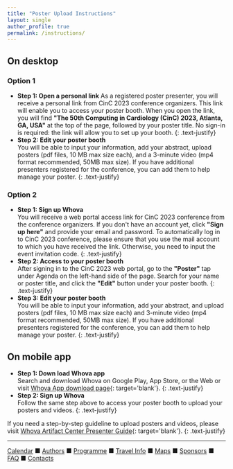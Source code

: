 ```yaml
---
title: "Poster Upload Instructions"
layout: single
author_profile: true
permalink: /instructions/
---
```

<a name="top"></a>

## On desktop

### Option 1
* **Step 1: Open a personal link**
As a registered poster presenter, you will receive a personal link from CinC 2023 conference organizers. This link will enable you to access your poster booth. When you open the link, you will find **"The 50th Computing in Cardiology (CinC) 2023, Atlanta, GA, USA"** at the top of the page, followed by your poster title. No sign-in is required: the link will allow you to set up your booth.
{: .text-justify}
* **Step 2: Edit your poster booth**\
You will be able to input your information, add your abstract, upload posters (pdf files, 10 MB max size each), and a 3-minute video (mp4 format recommended, 50MB max size). If you have additional presenters registered for the conference, you can add them to help manage your poster. 
{: .text-justify}

### Option 2
* **Step 1: Sign up Whova**\
You will receive a web portal access link for CinC 2023 conference from the conference organizers. If you don't have an account yet, click **"Sign up here"** and provide your email and password. To automatically log in to CinC 2023 conference, please ensure that you use the mail account to which you have received the link. Otherwise, you need to input the event invitation code.
{: .text-justify}
* **Step 2: Access to your poster booth**\
After signing in to the CinC 2023 web portal, go to the **"Poster"** tap under Agenda on the left-hand side of the page. Search for your name or poster title, and click the **"Edit"** button under your poster booth.
{: .text-justify} 
* **Step 3: Edit your poster booth**\
You will be able to input your information, add your abstract, and upload posters (pdf files, 10 MB max size each) and 3-minute video (mp4 format recommended, 50MB max size). If you have additional presenters registered for the conference, you can add them to help manage your poster. 
{: .text-justify}

## On mobile app
* **Step 1: Down load Whova app**\
Search and download Whova on Google Play, App Store, or the Web or visit [Whova App download page](https://whova.com/faq/why-should-i-download-whova-app/){: target='blank'}.
{: .text-justify}
* **Step 2: Sign up Whova**\
Follow the same step above to access your poster booth to upload your posters and videos. 
{: .text-justify}

If you need a step-by-step guideline to upload posters and videos, please visit [Whova Artifact Center Presenter Guide](https://whova.com/pages/whova-app-artifact-center-presenter-guide/){: target='blank'}.
{: .text-justify}


---

[Calendar](../dates/) &#9632; [Authors](../authors) &#9632; [Programme](../programme/) &#9632; [Travel Info](../travel/) &#9632; [Maps](../map) &#9632; [Sponsors](../sponsors/) &#9632; [FAQ](../faq/) &#9632; [Contacts](../contact/)